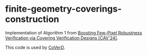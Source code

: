 # finite-geometry-coverings-construction
Implementation of Algorithm 1 from [Boosting Few-Pixel Robustness Verification via Covering Verification Designs [CAV'24]](https://link.springer.com/chapter/10.1007/978-3-031-65630-9_19).

This code is used by [CoVerD](https://github.com/YuvShap/CoVerD).
